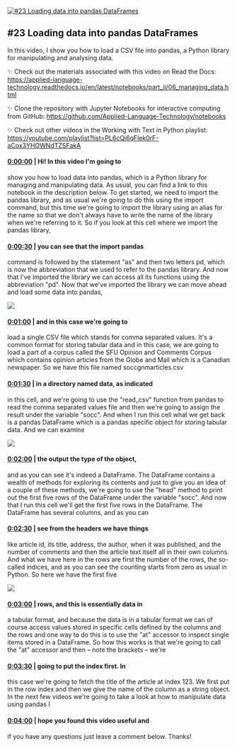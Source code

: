[![#23 Loading data into pandas DataFrames](https://i.ytimg.com/vi/UQYyCVGZbvk/maxresdefault.jpg)](https://www.youtube.com/watch?v=UQYyCVGZbvk)

## #23 Loading data into pandas DataFrames

In this video, I show you how to load a CSV file into pandas, a Python library for manipulating and analysing data.



✨ Check out the materials associated with this video on Read the Docs: https://applied-language-technology.readthedocs.io/en/latest/notebooks/part_ii/06_managing_data.html



✨ Clone the repository with Jupyter Notebooks for interactive computing from GitHub: https://github.com/Applied-Language-Technology/notebooks



✨ Check out other videos in the Working with Text in Python playlist: https://youtube.com/playlist?list=PL6cQi6qFlek0rF-aCox3YHOWNdTZSFakA



#### [0:00:00](https://www.youtube.com/watch?v=UQYyCVGZbvk&t=0) |  Hi! In this video I'm going to

show you how to load data into pandas, which is a Python library for managing and manipulating data. As usual, you can find a link to this notebook in the description below. To get started, we need to import the pandas library, and as usual we're going to do this using the import command, but this time we're going to import the library using an alias for the name so that we don't always have to write the name of the library when we're referring to it. So if you look at this cell where we import the pandas library,  

#### [0:00:30](https://www.youtube.com/watch?v=UQYyCVGZbvk&t=30) |  you can see that the import pandas

command is followed by the statement "as" and then two letters pd, which is now the abbreviation that we used to refer to the pandas library. And now that I've imported the library we can access all its functions using the abbreviation "pd". Now that we've imported the library we can move ahead and load some data into pandas,  

![](https://i.ytimg.com/vi/UQYyCVGZbvk/maxres1.jpg)



#### [0:01:00](https://www.youtube.com/watch?v=UQYyCVGZbvk&t=60) |  and in this case we're going to

load a single CSV file which stands for comma separated values. It's a common format for storing tabular data and in this case, we are going to load a part of a corpus called the SFU Opinion and Comments Corpus which contains opinion articles from the Globe and Mail which is a Canadian newspaper. So we have this file named soccgnmarticles.csv  

#### [0:01:30](https://www.youtube.com/watch?v=UQYyCVGZbvk&t=90) |  in a directory named data, as indicated

in this cell, and we're going to use the "read_csv" function from pandas to read the comma separated values file and then we're going to assign the result under the variable "socc". And when I run this cell what we get back is a pandas DataFrame which is a pandas specific object for storing tabular data. And we can examine  

![](https://i.ytimg.com/vi/UQYyCVGZbvk/maxres2.jpg)



#### [0:02:00](https://www.youtube.com/watch?v=UQYyCVGZbvk&t=120) |  the output the type of the object,

and as you can see it's indeed a DataFrame. The DataFrame contains a wealth of methods for exploring its contents and just to give you an idea of a couple of these methods, we're going to use the "head" method to print out the first five rows of the DataFrame under the variable "socc". And now that I run this cell we'll get the first five rows in the DataFrame. The DataFrame has several columns, and as you can  

#### [0:02:30](https://www.youtube.com/watch?v=UQYyCVGZbvk&t=150) |  see from the headers we have things

like article id, its title, address, the author, when it was published, and the number of comments and then the article text itself all in their own columns. And what we have here in the rows are first the number of the rows, the so-called indices, and as you can see the counting starts from zero as usual in Python. So here we have the first five  

![](https://i.ytimg.com/vi/UQYyCVGZbvk/maxres3.jpg)



#### [0:03:00](https://www.youtube.com/watch?v=UQYyCVGZbvk&t=180) |  rows, and this is essentially data in

a tabular format, and because the data is in a tabular format we can of course access values stored in specific cells defined by the columns and the rows and one way to do this is to use the "at" accessor to inspect single items stored in a DataFrame. So how this works is that we're going to call the "at" accessor and then – note the brackets – we're  

#### [0:03:30](https://www.youtube.com/watch?v=UQYyCVGZbvk&t=210) |  going to put the index first. In

this case we're going to fetch the title of the article at index 123. We first put in the row index and then we give the name of the column as a string object. In the next few videos we're going to take a look at how to manipulate data using pandas I  

#### [0:04:00](https://www.youtube.com/watch?v=UQYyCVGZbvk&t=240) |  hope you found this video useful and

if you have any questions just leave a comment below. Thanks!  